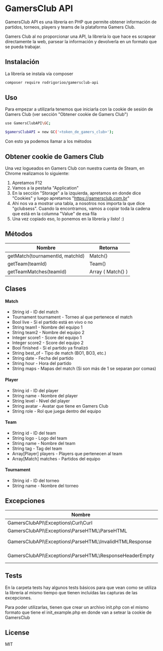 # GamersClub API

GamersClub API es una librería en PHP que permite obtener información de partidos, torneos, players y teams de la plataforma Gamers Club.

Gamers Club al no proporcionar una API, la librería lo que hace es scrapear directamente la web, parsear la información y devolverla en un formato que se pueda trabajar.

## Instalación

La librería se instala vía composer

```sh
composer require rodrigorioo/gamersclub-api
```

## Uso

Para empezar a utilizarla tenemos que iniciarla con la cookie de sesión de Gamers Club (ver sección "Obtener cookie de Gamers Club")

```sh
use GamersClubAPI\GC;

$gamersClubAPI = new GC('<token_de_gamers_club>');
```

Con esto ya podemos llamar a los métodos

## Obtener cookie de Gamers Club

Una vez logueados en Gamers Club con nuestra cuenta de Steam, en Chrome realizamos lo siguiente:

1. Apretamos F12
2. Vamos a la pestaña "Application"
3. En la sección "Storage" a la izquierda, apretamos en donde dice "Cookies" y luego apretamos "https://gamersclub.com.br"
4. Ahi nos va a mostrar una tabla, a nosotros nos importa la que dice "gclubsess". Cuando la encontramos, vamos a copiar toda la cadena que está en la columna "Value" de esa fila
5. Una vez copiado eso, lo ponemos en la librería y listo! :)


## Métodos

| Nombre | Retorna |
| ------ | ------ |
| getMatch(tournamentId, matchId) | Match() |
| getTeam(teamId) | Team() |
| getTeamMatches(teamId) | Array ( Match() ) |

## Clases

#### Match

- String id - ID del match
- Tournament tournament - Torneo al que pertenece el match
- Bool live - Si el partido está en vivo o no
- String team1 - Nombre del equipo 1
- String team2 - Nombre del equipo 2
- Integer score1 - Score del equipo 1
- Integer score2 - Score del equipo 2
- Bool finished - Si el partido ya finalizó
- String best_of - Tipo de match (BO1, BO3, etc.)
- String date - Fecha del partido
- String hour - Hora del partido
- String maps - Mapas del match (Si son más de 1 se separan por comas)

#### Player

- String id - ID del player
- String name - Nombre del player
- String level - Nivel del player
- String avatar - Avatar que tiene en Gamers Club
- String role - Rol que juega dentro del equipo

#### Team

- String id - ID del team
- String logo - Logo del team
- String name - Nombre del team
- String tag - Tag del team
- Array[Player] players - Players que pertenecen al team
- Array[Match] matches - Partidos del equipo

#### Tournament

- String id - ID del torneo
- String name - Nombre del torneo

## Excepciones

| Nombre | Descripción |
| ------ | ------ |
| GamersClubAPI\Exceptions\Curl\Curl |  |
| GamersClubAPI\Exceptions\ParseHTML\ParseHTML |  |
| GamersClubAPI\Exceptions\ParseHTML\InvalidHTMLResponse | Hereda de GamersClubAPI\Exceptions\ParseHTML\ParseHTML | |
| GamersClubAPI\Exceptions\ParseHTML\ResponseHeaderEmpty | Hereda de GamersClubAPI\Exceptions\ParseHTML\ParseHTML |

## Tests

En la carpeta tests hay algunos tests básicos para que vean como se utiliza la librería al mismo tiempo que tienen incluídas las capturas de las excepciones.

Para poder utilizarlas, tienen que crear un archivo init.php con el mismo formato que tiene el init_example.php en donde van a setear la cookie de GamersClub

## License

MIT